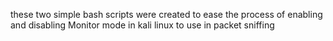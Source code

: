 these two simple bash scripts were created to ease the process of enabling and disabling Monitor mode in kali linux to use in packet sniffing 
